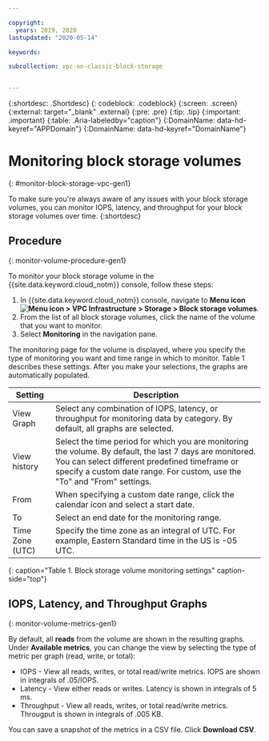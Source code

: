 ```yaml
---

copyright:
  years: 2019, 2020
lastupdated: "2020-05-14"

keywords:

subcollection: vpc-on-classic-block-storage


---
```


{:shortdesc: .Shortdesc}
{: codeblock: .codeblock}
{:screen: .screen}
{:external: target="_blank" .external}
{:pre: .pre}
{:tip: .tip}
{:important: .important}
{:table: .Aria-labeledby="caption"}
{:DomainName: data-hd-keyref="APPDomain"}
{:DomainName: data-hd-keyref="DomainName"}

# Monitoring block storage volumes
{: #monitor-block-storage-vpc-gen1}

To make sure you're always aware of any issues with your block storage volumes, you can monitor IOPS, latency, and throughput for your block storage volumes over time.
{:shortdesc}

## Procedure
{: monitor-volume-procedure-gen1}

To monitor your block storage volume in the {{site.data.keyword.cloud_notm}} console, follow these steps:

1. In {{site.data.keyword.cloud_notm}} console, navigate to **Menu icon ![Menu icon](../icons/icon_hamburger.svg) > VPC Infrastructure > Storage > Block storage volumes**.
1. From the list of all block storage volumes, click the name of the volume that you want to monitor.
1. Select **Monitoring** in the navigation pane.

The monitoring page for the volume is displayed, where you specify the type of monitoring you want and time range in which to monitor. Table 1 describes these settings. After you make your selections, the graphs are automatically populated.

| Setting | Description |
|---------|-------------|
| View Graph | Select any combination of IOPS, latency, or throughput for monitoring data by category. By default, all graphs are selected. |
| View history | Select the time period for which you are monitoring the volume. By default, the last 7 days are monitored. You can select different predefined timeframe or specify a custom date range.  For custom, use the "To" and "From" settings. |
| From | When specifying a custom date range, click the calendar icon and select a start date. |
| To | Select an end date for the monitoring range. |
| Time Zone (UTC) | Specify the time zone as an integral of UTC.  For example, Eastern Standard time in the US is -05 UTC. |
{: caption="Table 1. Block storage volume monitoring settings" caption-side="top"}

## IOPS, Latency, and Throughput Graphs
{: monitor-volume-metrics-gen1}

By default, all **reads** from the volume are shown in the resulting graphs. Under **Available metrics**, you can change the view by selecting the type of metric per graph (read, write, or total):

* IOPS - View all reads, writes, or total read/write metrics. IOPS are shown in integrals of .05/IOPS.
* Latency - View either reads or writes. Latency is shown in integrals of 5 ms.
* Throughput  - View all reads, writes, or total read/write metrics. Througput is shown in integrals of .005 KB.

You can save a snapshot of the metrics in a CSV file. Click **Download CSV**.
